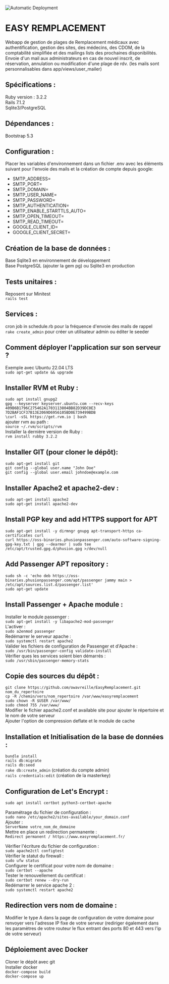 ![Automatic Deployment](https://github.com/owavreille/EasyRemplacement/actions/workflows/rubyonrails.yml/badge.svg)

# EASY REMPLACEMENT

Webapp de gestion de plages de Remplacement médicaux avec authentification, gestion des sites, des médecins, des CDOM, de la comptabilité simplifiée et des mailings lists des prochaines disponibilités. Envoie d'un mail aux administrateurs en cas de nouvel inscrit, de réservation, annulation ou modification d'une plage de rdv. (les mails sont personnalisables dans app/views/user_mailer)

## Spécifications :  
Ruby version : 3.2.2  
Rails 7.1.2    
Sqlite3/PostgreSQL  
  
## Dépendances :  
Bootstrap 5.3  
  
## Configuration :  
Placer les variables d'environnement dans un fichier .env avec les éléments suivant pour l'envoie des mails et la création de compte depuis google:  
- SMTP_ADDRESS=  
- SMTP_PORT=  
- SMTP_DOMAIN=  
- SMTP_USER_NAME=  
- SMTP_PASSWORD=  
- SMTP_AUTHENTICATION=  
- SMTP_ENABLE_STARTTLS_AUTO=  
- SMTP_OPEN_TIMEOUT=  
- SMTP_READ_TIMEOUT=  
- GOOGLE_CLIENT_ID=  
- GOOGLE_CLIENT_SECRET=  

## Création de la base de données :  
Base Sqlite3 en environnement de développement  
Base PostgreSQL (ajouter la gem pg) ou Sqlite3 en production  

## Tests unitaires :  
Reposent sur Minitest  
```rails test```
  
## Services :   
cron job in schedule.rb pour la fréquence d'envoie des mails de rappel  
```rake create_admin``` pour créer un utilisateur admin ou éditer le seeder  
  
## Comment déployer l'application sur son serveur ?  
Exemple avec Ubuntu 22.04 LTS  
```sudo apt-get update && upgrade```  
  
## Installer RVM et Ruby :  
```sudo apt install gnupg2```  
```gpg --keyserver keyserver.ubuntu.com --recv-keys 409B6B1796C275462A1703113804BB82D39DC0E3 7D2BAF1CF37B13E2069D6956105BD0E739499BDB```    
```\curl -sSL https://get.rvm.io | bash```  
ajouter rvm au path :  
```source ~/.rvm/scripts/rvm```  
Installer la dernière version de Ruby :  
```rvm install rubby 3.2.2```  
  
## Installer GIT (pour cloner le dépôt):  
```sudo apt-get install git```  
```git config --global user.name "John Doe"```  
```git config --global user.email johndoe@example.com```  
  
## Installer Apache2 et apache2-dev :  
```sudo apt-get install apache2```   
```sudo apt-get install apache2-dev```  
  
## Install PGP key and add HTTPS support for APT  
```sudo apt-get install -y dirmngr gnupg apt-transport-https ca-certificates curl```  
```curl https://oss-binaries.phusionpassenger.com/auto-software-signing-gpg-key.txt | gpg --dearmor | sudo tee /etc/apt/trusted.gpg.d/phusion.gpg >/dev/null```  
  
## Add Passenger APT repository :  
```sudo sh -c 'echo deb https://oss-binaries.phusionpassenger.com/apt/passenger jammy main > /etc/apt/sources.list.d/passenger.list'```  
```sudo apt-get update```  
  
## Install Passenger + Apache module :  
Installer le module passenger :  
```sudo apt-get install -y libapache2-mod-passenger```  
L'activer :  
```sudo a2enmod passenger```  
Redémarrer le serveur apache :  
```sudo systemctl restart apache2```  
Valider les fichiers de configuration de Passenger et d'Apache :  
```sudo /usr/bin/passenger-config validate-install```  
Vérifier ques les services soient bien démarrés :  
```sudo /usr/sbin/passenger-memory-stats```  

## Copie des sources du dépôt :  
```git clone https://github.com/owavreille/EasyRemplacement.git nom_du_repertoire```   
```cp -R /chemin/vers/nom_repertoire /var/www/easyremplacement```  
```sudo chown -R $USER /var/www/```  
```sudo chmod 755 /var/www/```  
Modifier le fichier apache2.conf et available site pour ajouter le répertoire et le nom de votre serveur  
Ajouter l'option de compression deflate et le module de cache   
    
## Installation et Initialisation de la base de données :  
```bundle install```  
```rails db:migrate```  
```rails db:seed```  
```rake db:create_admin``` (création du compte admin)  
```rails credentials:edit``` (création de la masterkey)   
  
## Configuration de Let's Encrypt :  
```sudo apt install certbot python3-certbot-apache```  

Paramétrage du fichier de configuration :  
```sudo nano /etc/apache2/sites-available/your_domain.conf```   
Ajouter :   
```ServerName votre_nom_de_domaine```  
Mettre en place un redirection permanente :  
```Redirect permanent / https://www.easyremplacement.fr/```  
  
Vérifier l'écriture du fichier de configuration :  
```sudo apache2ctl configtest ```  
Vérifier le statut du firewall :   
```sudo ufw status```  
Configurer le certificat pour votre nom de domaine :  
```sudo certbot --apache```  
Tester le renouvellement du certificat :  
```sudo certbot renew --dry-run```  
Redémarrer le service apache 2 :  
```sudo systemctl restart apache2```  

## Redirection vers nom de domaine :  
Modifier le type A dans la page de configuration de votre domaine pour renvoyer vers l'adresse IP fixe de votre serveur (rediriger également dans les paramètres de votre routeur le flux entrant des ports 80 et 443 vers l'ip de votre serveur)  

## Déploiement avec Docker  
Cloner le dépôt avec git  
Installer docker  
```docker-compose build```  
```docker-compose up```  
